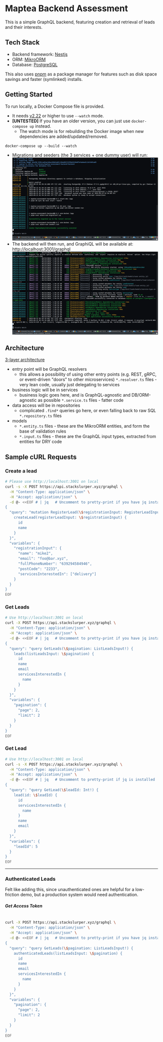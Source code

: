 # Maptea Backend Assessment

This is a simple GraphQL backend, featuring creation and retrieval of leads and their interests.

## Tech Stack

- Backend framework: [Nestjs](https://nestjs.com/)
- ORM: [MikroORM](https://mikro-orm.io/)
- Database: [PostgreSQL](https://www.postgresql.org/)

This also uses [pnpm](https://pnpm.io/) as a package manager for features such as disk space savings
and faster (symlinked) installs.

## Getting Started

To run locally, a Docker Compose file is provided.

- It needs [v2.22](https://docs.docker.com/compose/how-tos/file-watch/) or higher to use `--watch` mode.
- **[UNTESTED]** If you have an older version, you can just use `docker-compose up` instead.
  - The watch mode is for rebuilding the Docker image when new dependencies are added/updated/removed.

```
docker-compose up --build --watch
```

- Migrations and seeders (the 3 services + one dummy user) will run:
  ![migration](images/migration.png)
- The backend will then run, and GraphiQL will be available at: http://localhost:3001/graphql
  ![nest](images/nest-logs.png)

## Architecture

[3-layer architecture](https://github.com/goldbergyoni/nodebestpractices/blob/master/sections/projectstructre/createlayers.md)

- entry point will be GraphQL resolvers
  - this allows a possibility of using other entry points (e.g. REST, gRPC, or event-driven "doors"
    to other microservices)
    `*.resolver.ts` files - very lean code, usually just delegating to services
- business logic will be in services
  - business logic goes here, and is GraphQL-agnostic and DB/ORM-agnostic as possible
    `*.service.ts` files - fatter code
- data access will be in repositories
  - complicated `.find*` queries go here, or even falling back to raw SQL
    `*.repository.ts` files
- models
  - `*.entity.ts` files - these are the MikroORM entities, and form the base of validation rules
  - `*.input.ts` files - these are the GraphQL input types, extracted from entities for DRY code

## Sample cURL Requests

### Create a lead

```sh
# Please use http://localhost:3001 on local
curl -s -X POST https://api.stackslurper.xyz/graphql \
  -H "Content-Type: application/json" \
  -H "Accept: application/json" \
  -d @- <<EOF # | jq   # Uncomment to pretty-print if you have jq installed
{
  "query": "mutation RegisterLead(\$registrationInput: RegisterLeadInput!) {
    createLead(registerLeadInput: \$registrationInput) {
      id
      name
    }
  }",
  "variables": {
    "registrationInput": {
      "name": "mike2",
      "email": "foo@bar.xyz",
      "fullPhoneNumber": "639294584946",
      "postCode": "2233",
      "servicesInterestedIn": ["delivery"]
    }
  }
}
EOF

```

### Get Leads

```sh
# Use http://localhost:3001 on local
curl -X POST https://api.stackslurper.xyz/graphql \
  -H "Content-Type: application/json" \
  -H "Accept: application/json" \
  -d @- <<EOF # | jq   # Uncomment to pretty-print if you have jq installed
{
  "query": "query GetLeads(\$pagination: ListLeadsInput!) {
    leads(listLeadsInput: \$pagination) {
      id
      name
      email
      servicesInterestedIn {
        name
      }
    }
  }",
  "variables": {
    "pagination": {
      "page": 2,
      "limit": 2
    }
  }
}
EOF
```

### Get Lead

```sh
# Use http://localhost:3001 on local
curl -s -X POST https://api.stackslurper.xyz/graphql \
  -H "Content-Type: application/json" \
  -H "Accept: application/json" \
  -d @- <<EOF # | jq   # Uncomment to pretty-print if jq is installed
{
  "query": "query GetLead(\$leadId: Int!) {
    lead(id: \$leadId) {
      id
      servicesInterestedIn {
        name
      }
      name
      email
    }
  }",
  "variables": {
    "leadId": 5
  }
}
EOF
```

---

### Authenticated Leads

Felt like adding this, since unauthenticated ones are helpful for a low-friction demo, but a production
system would need authentication.

##### Get Access Token

```sh

```

```sh
curl -X POST https://api.stackslurper.xyz/graphql \
  -H "Content-Type: application/json" \
  -H "Accept: application/json" \
  -d @- <<EOF # | jq   # Uncomment to pretty-print if you have jq installed
{
  "query": "query GetLeads(\$pagination: ListLeadsInput!) {
    authenticatedLeads(listLeadsInput: \$pagination) {
      id
      name
      email
      servicesInterestedIn {
        name
      }
    }
  }",
  "variables": {
    "pagination": {
      "page": 2,
      "limit": 2
    }
  }
}
EOF
```
